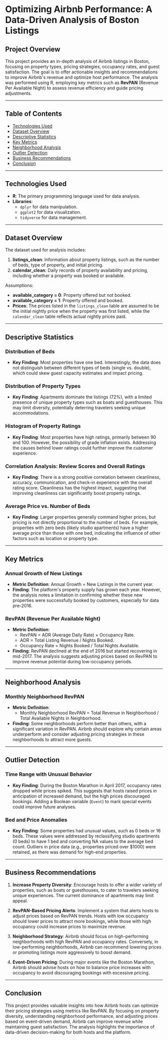 # Optimizing Airbnb Performance: A Data-Driven Analysis of Boston Listings

## Project Overview

This project provides an in-depth analysis of Airbnb listings in Boston, focusing on property types, pricing strategies, occupancy rates, and guest satisfaction. The goal is to offer actionable insights and recommendations to improve Airbnb's revenue and optimize host performance. The analysis was performed using R, employing key metrics such as **RevPAN** (Revenue Per Available Night) to assess revenue efficiency and guide pricing adjustments.

---

## Table of Contents
- [Technologies Used](#technologies-used)
- [Dataset Overview](#dataset-overview)
- [Descriptive Statistics](#descriptive-statistics)
- [Key Metrics](#key-metrics)
- [Neighborhood Analysis](#neighborhood-analysis)
- [Outlier Detection](#outlier-detection)
- [Business Recommendations](#business-recommendations)
- [Conclusion](#conclusion)

---

## Technologies Used
- **R**: The primary programming language used for data analysis.
- **Libraries**: 
  - `dplyr` for data manipulation.
  - `ggplot2` for data visualization.
  - `tidyverse` for data management.

---

## Dataset Overview

The dataset used for analysis includes:
1. **listings_clean**: Information about property listings, such as the number of beds, type of property, and initial pricing.
2. **calendar_clean**: Daily records of property availability and pricing, including whether a property was booked or available.

Assumptions:
- **available_category = 0**: Property offered but not booked.
- **available_category = 1**: Property offered and booked.
- **Prices**: The prices listed in the `listings_clean` table are assumed to be the initial nightly price when the property was first listed, while the `calendar_clean` table reflects actual nightly prices paid.

---

## Descriptive Statistics

### Distribution of Beds
- **Key Finding**: Most properties have one bed. Interestingly, the data does not distinguish between different types of beds (single vs. double), which could skew guest capacity estimates and impact pricing.
  
### Distribution of Property Types
- **Key Finding**: Apartments dominate the listings (72%), with a limited presence of unique property types such as boats and guesthouses. This may limit diversity, potentially deterring travelers seeking unique accommodations.
  
### Histogram of Property Ratings
- **Key Finding**: Most properties have high ratings, primarily between 90 and 100. However, the possibility of grade inflation exists. Addressing the causes behind lower ratings could further improve the customer experience.

### Correlation Analysis: Review Scores and Overall Ratings
- **Key Finding**: There is a strong positive correlation between cleanliness, accuracy, communication, and check-in experience with the overall rating score. Cleanliness has the highest impact, suggesting that improving cleanliness can significantly boost property ratings.

### Average Price vs. Number of Beds
- **Key Finding**: Larger properties generally command higher prices, but pricing is not directly proportional to the number of beds. For example, properties with zero beds (likely studio apartments) have a higher average price than those with one bed, indicating the influence of other factors such as location or property type.

---

## Key Metrics

### Annual Growth of New Listings
- **Metric Definition**: Annual Growth = New Listings in the current year.
- **Finding**: The platform's property supply has grown each year. However, the analysis notes a limitation in confirming whether these new properties were successfully booked by customers, especially for data pre-2016.

### RevPAN (Revenue Per Available Night)
- **Metric Definition**: 
  - RevPAN = ADR (Average Daily Rate) × Occupancy Rate.
  - ADR = Total Listing Revenue / Nights Booked.
  - Occupancy Rate = Nights Booked / Total Nights Available.
- **Finding**: RevPAN declined at the end of 2016 but started recovering in mid-2017. The analysis suggests adjusting prices based on RevPAN to improve revenue potential during low-occupancy periods.

---

## Neighborhood Analysis

### Monthly Neighborhood RevPAN
- **Metric Definition**: 
  - Monthly Neighborhood RevPAN = Total Revenue in Neighborhood / Total Available Nights in Neighborhood.
- **Finding**: Some neighborhoods perform better than others, with a significant variation in RevPAN. Airbnb should explore why certain areas underperform and consider adjusting pricing strategies in these neighborhoods to attract more guests.

---

## Outlier Detection

### Time Range with Unusual Behavior
- **Key Finding**: During the Boston Marathon in April 2017, occupancy rates dropped while prices spiked. This suggests that hosts raised prices in anticipation of increased demand, but the high prices discouraged bookings. Adding a Boolean variable (`Event`) to mark special events could improve future analyses.

### Bed and Price Anomalies
- **Key Finding**: Some properties had unusual values, such as 0 beds or 16 beds. These values were addressed by reclassifying studio apartments (0 beds) to have 1 bed and converting NA values to the average bed count. Outliers in price data (e.g., properties priced over $1000) were retained, as there was demand for high-end properties.

---

## Business Recommendations

1. **Increase Property Diversity**: Encourage hosts to offer a wider variety of properties, such as boats or guesthouses, to cater to travelers seeking unique experiences. The current dominance of apartments may limit appeal.
   
2. **RevPAN-Based Pricing Alerts**: Implement a system that alerts hosts to adjust prices based on RevPAN trends. Hosts with low occupancy should lower prices to attract more bookings, while those with high occupancy could increase prices to maximize revenue.

3. **Neighborhood Strategy**: Airbnb should focus on high-performing neighborhoods with high RevPAN and occupancy rates. Conversely, in low-performing neighborhoods, Airbnb can recommend lowering prices or promoting listings more aggressively to boost demand.

4. **Event-Driven Pricing**: During major events like the Boston Marathon, Airbnb should advise hosts on how to balance price increases with occupancy to avoid discouraging bookings with excessive pricing.

--- 

## Conclusion

This project provides valuable insights into how Airbnb hosts can optimize their pricing strategies using metrics like RevPAN. By focusing on property diversity, understanding neighborhood performance, and adjusting prices based on event-driven demand, Airbnb can improve revenue while maintaining guest satisfaction. The analysis highlights the importance of data-driven decision-making for both hosts and the platform.
